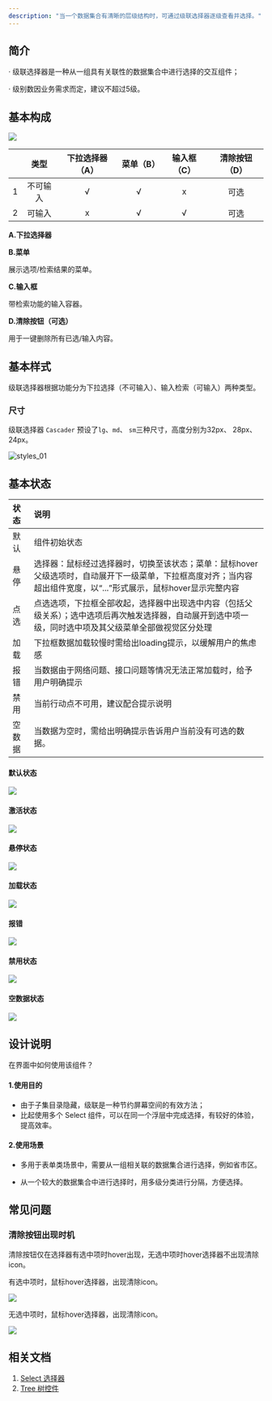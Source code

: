 ```yaml
---
description: "当一个数据集合有清晰的层级结构时，可通过级联选择器逐级查看并选择。"
---
```


## 简介

· 级联选择器是一种从一组具有关联性的数据集合中进行选择的交互组件；

· 级别数因业务需求而定，建议不超过5级。



## 基本构成

![](https://www-s.ucloud.cn/2022/08/319758dacc630d63ea339f06f0505e1e_1660730178451.png)

|      |   类型   | 下拉选择器（A） | 菜单（B） | 输入框（C） | 清除按钮（D） |
| :--: | :------: | :-------------: | :-------: | :---------: | :-----------: |
|  1   | 不可输入 |        √        |     √     |      x      |     可选      |
|  2   |  可输入  |        x        |     √     |      √      |     可选      |

**A.下拉选择器**

**B.菜单**

展示选项/检索结果的菜单。

**C.输入框**

带检索功能的输入容器。

**D.清除按钮（可选）**

用于一键删除所有已选/输入内容。



## 基本样式

级联选择器根据功能分为下拉选择（不可输入）、输入检索（可输入）两种类型。

### 尺寸

级联选择器 `Cascader` 预设了`lg`、`md`、 `sm`三种尺寸，高度分别为32px、 28px、24px。

![styles_01](https://www-s.ucloud.cn/2022/08/f16135807f1bf97d24540ada55b78898_1660730178453.png)



## 基本状态

| 状态   | 说明                                                         |
| :----- | :----------------------------------------------------------- |
| 默认   | 组件初始状态                                                 |
| 悬停   | 选择器：鼠标经过选择器时，切换至该状态；菜单：鼠标hover父级选项时，自动展开下一级菜单，下拉框高度对齐；当内容超出组件宽度，以“...”形式展示，鼠标hover显示完整内容 |
| 点选   | 点选选项，下拉框全部收起，选择器中出现选中内容（包括父级关系）；选中选项后再次触发选择器，自动展开到选中项一级，同时选中项及其父级菜单全部做视觉区分处理 |
| 加载   | 下拉框数据加载较慢时需给出loading提示，以缓解用户的焦虑感    |
| 报错   | 当数据由于网络问题、接口问题等情况无法正常加载时，给予用户明确提示 |
| 禁用   | 当前行动点不可用，建议配合提示说明                           |
| 空数据 | 当数据为空时，需给出明确提示告诉用户当前没有可选的数据。     |

#### 默认状态

![](https://www-s.ucloud.cn/2022/08/9c4fc9f690da404cb84a76249e1f34b7_1660730178455.png)

#### 激活状态

![](https://www-s.ucloud.cn/2022/08/9d4293c6ecaf36d712c04a98df36d697_1660730178459.png)

#### 悬停状态

![](https://www-s.ucloud.cn/2022/08/9d57c8c2e7836549c5a6c007b30529c0_1660730178467.png)

#### 加载状态

![](https://www-s.ucloud.cn/2022/08/020d031a2b29808593986bb1c73006db_1660730235018.png)

#### 报错

![](https://www-s.ucloud.cn/2022/08/02b34c95c03bb9f171418666fbd8c38e_1660730235021.png)

#### 禁用状态

![](https://www-s.ucloud.cn/2022/08/5d300aa5a0cb36ae40aba411cbaf829a_1660730235030.png)

#### 空数据状态

![](https://www-s.ucloud.cn/2022/08/a65c3af8c8e5f6647b4e4a501528c405_1660730235032.png)



## 设计说明

在界面中如何使用该组件？



#### 1.使用目的

- 由于子集目录隐藏，级联是一种节约屏幕空间的有效方法；
- 比起使用多个 Select 组件，可以在同一个浮层中完成选择，有较好的体验，提高效率。



#### 2.使用场景

- 多用于表单类场景中，需要从一组相关联的数据集合进行选择，例如省市区。

- 从一个较大的数据集合中进行选择时，用多级分类进行分隔，方便选择。



## 常见问题

### 清除按钮出现时机

清除按钮仅在选择器有选中项时hover出现，无选中项时hover选择器不出现清除icon。

<div class="u-md-flex-without-bg">
   <div class="u-md-mr24">
      <p><i class="u-md-suggested"></i>有选中项时，鼠标hover选择器，出现清除icon。</p>
      <img src="https://www-s.ucloud.cn/2022/08/f21043e29edfaa5e67610036d37ba0bb_1660730276777.png" loading="lazy" />
   </div>
   <div>
      <p><i class="u-md-not-suggested"></i>无选中项时，鼠标hover选择器，出现清除icon。</p>
      <img src="https://www-s.ucloud.cn/2022/08/8e03e8978ce277b0574ff95f44ef3d2a_1660730276779.png"  loading="lazy" />
   </div>
</div>

<!--

## 主题

| 内容 | 值           | 默认值  |
| :--- | :----------- | :------ |
| icon | icon/nothing | nothing |
| icon | icon/nothing | nothing |

-->

## 相关文档

1. [Select 选择器](/component/Select/)
2. [Tree 树控件](/component/Tree/)



